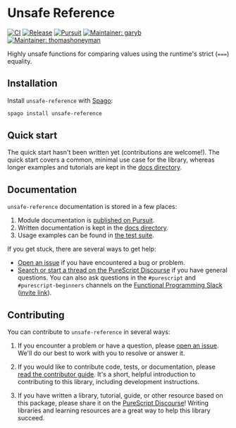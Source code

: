 # Unsafe Reference

[![CI](https://github.com/purescript-contrib/purescript-unsafe-reference/workflows/CI/badge.svg?branch=main)](https://github.com/purescript-contrib/purescript-unsafe-reference/actions?query=workflow%3ACI+branch%3Amain)
[![Release](https://img.shields.io/github/release/purescript-contrib/purescript-unsafe-reference.svg)](https://github.com/purescript-contrib/purescript-unsafe-reference/releases)
[![Pursuit](https://pursuit.purescript.org/packages/purescript-unsafe-reference/badge)](https://pursuit.purescript.org/packages/purescript-unsafe-reference)
[![Maintainer: garyb](https://img.shields.io/badge/maintainer-garyb-teal.svg)](https://github.com/garyb)
[![Maintainer: thomashoneyman](https://img.shields.io/badge/maintainer-thomashoneyman-teal.svg)](https://github.com/thomashoneyman)

Highly unsafe functions for comparing values using the runtime's strict (`===`) equality.

## Installation

Install `unsafe-reference` with [Spago](https://github.com/purescript/spago):

```sh
spago install unsafe-reference
```

## Quick start

The quick start hasn't been written yet (contributions are welcome!). The quick start covers a common, minimal use case for the library, whereas longer examples and tutorials are kept in the [docs directory](./docs).

## Documentation

`unsafe-reference` documentation is stored in a few places:

1. Module documentation is [published on Pursuit](https://pursuit.purescript.org/packages/purescript-unsafe-reference).
2. Written documentation is kept in the [docs directory](./docs).
3. Usage examples can be found in [the test suite](./test).

If you get stuck, there are several ways to get help:

- [Open an issue](https://github.com/purescript-contrib/purescript-unsafe-reference/issues) if you have encountered a bug or problem.
- [Search or start a thread on the PureScript Discourse](https://discourse.purescript.org) if you have general questions. You can also ask questions in the `#purescript` and `#purescript-beginners` channels on the [Functional Programming Slack](https://functionalprogramming.slack.com) ([invite link](https://fpchat-invite.herokuapp.com/)).

## Contributing

You can contribute to `unsafe-reference` in several ways:

1. If you encounter a problem or have a question, please [open an issue](https://github.com/purescript-contrib/purescript-unsafe-reference/issues). We'll do our best to work with you to resolve or answer it.

2. If you would like to contribute code, tests, or documentation, please [read the contributor guide](./CONTRIBUTING.md). It's a short, helpful introduction to contributing to this library, including development instructions.

3. If you have written a library, tutorial, guide, or other resource based on this package, please share it on the [PureScript Discourse](https://discourse.purescript.org)! Writing libraries and learning resources are a great way to help this library succeed.
